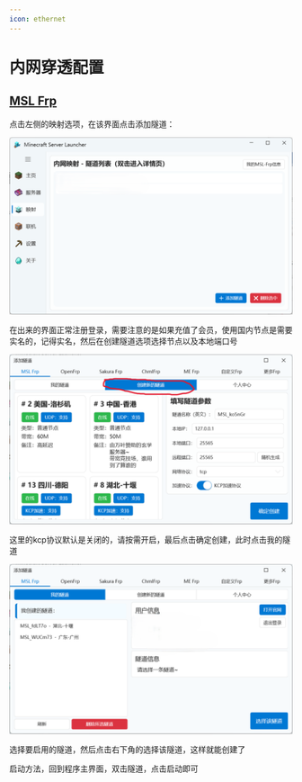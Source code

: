 ```yaml
---
icon: ethernet
---
```

# 内网穿透配置

## [MSL Frp](https://user.mslmc.net/)

点击左侧的映射选项，在该界面点击添加隧道：

![](./assets/屏幕截图2025-04-12231105.png)

在出来的界面正常注册登录，需要注意的是如果充值了会员，使用国内节点是需要实名的，记得实名，然后在创建隧道选项选择节点以及本地端口号

![](./assets/屏幕截图2025-04-12231613.png)

这里的kcp协议默认是关闭的，请按需开启，最后点击确定创建，此时点击我的隧道

![](./assets/屏幕截图2025-04-12232039.png)

选择要启用的隧道，然后点击右下角的选择该隧道，这样就能创建了

启动方法，回到程序主界面，双击隧道，点击启动即可

